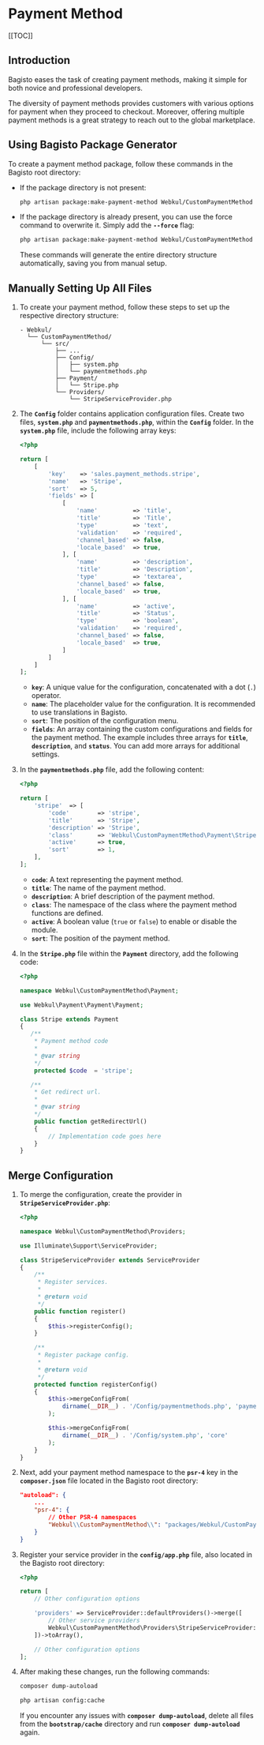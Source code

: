 # Payment Method

[[TOC]]

## Introduction

Bagisto eases the task of creating payment methods, making it simple for both novice and professional developers.

The diversity of payment methods provides customers with various options for payment when they proceed to checkout. Moreover, offering multiple payment methods is a great strategy to reach out to the global marketplace.

## Using Bagisto Package Generator

To create a payment method package, follow these commands in the Bagisto root directory:

- If the package directory is not present:

  ```sh
  php artisan package:make-payment-method Webkul/CustomPaymentMethod
  ```

- If the package directory is already present, you can use the force command to overwrite it. Simply add the **`--force`** flag:

  ```sh
  php artisan package:make-payment-method Webkul/CustomPaymentMethod --force
  ```

  These commands will generate the entire directory structure automatically, saving you from manual setup.

## Manually Setting Up All Files

1. To create your payment method, follow these steps to set up the respective directory structure:

   ```
   - Webkul/
     └── CustomPaymentMethod/
         └── src/
             ├── ...
             ├── Config/
             │   ├── system.php
             │   └── paymentmethods.php
             ├── Payment/
             │   └── Stripe.php
             └── Providers/
                 └── StripeServiceProvider.php
   ```

2. The **`Config`** folder contains application configuration files. Create two files, **`system.php`** and **`paymentmethods.php`**, within the **`Config`** folder. In the **`system.php`** file, include the following array keys:

   ```php
   <?php

   return [
       [
           'key'    => 'sales.payment_methods.stripe',
           'name'   => 'Stripe',
           'sort'   => 5,
           'fields' => [
               [
                   'name'          => 'title',
                   'title'         => 'Title',
                   'type'          => 'text',
                   'validation'    => 'required',
                   'channel_based' => false,
                   'locale_based'  => true,
               ], [
                   'name'          => 'description',
                   'title'         => 'Description',
                   'type'          => 'textarea',
                   'channel_based' => false,
                   'locale_based'  => true,
               ], [
                   'name'          => 'active',
                   'title'         => 'Status',
                   'type'          => 'boolean',
                   'validation'    => 'required',
                   'channel_based' => false,
                   'locale_based'  => true,
               ]
           ]
       ]
   ];
   ```

   - **`key`**: A unique value for the configuration, concatenated with a dot (`.`) operator.
   - **`name`**: The placeholder value for the configuration. It is recommended to use translations in Bagisto.
   - **`sort`**: The position of the configuration menu.
   - **`fields`**: An array containing the custom configurations and fields for the payment method. The example includes three arrays for **`title`**, **`description`**, and **`status`**. You can add more arrays for additional settings.

3. In the **`paymentmethods.php`** file, add the following content:

   ```php
   <?php

   return [
       'stripe'  => [
           'code'        => 'stripe',
           'title'       => 'Stripe',
           'description' => 'Stripe',
           'class'       => 'Webkul\CustomPaymentMethod\Payment\Stripe',
           'active'      => true,
           'sort'        => 1,
       ],
   ];
   ```

   - **`code`**: A text representing the payment method.
   - **`title`**: The name of the payment method.
   - **`description`**: A brief description of the payment method.
   - **`class`**: The namespace of the class where the payment method functions are defined.
   - **`active`**: A boolean value (`true` or `false`) to enable or disable the module.
   - **`sort`**: The position of the payment method.

4. In the **`Stripe.php`** file within the **`Payment`** directory, add the following code:

   ```php
   <?php

   namespace Webkul\CustomPaymentMethod\Payment;

   use Webkul\Payment\Payment\Payment;

   class Stripe extends Payment
   {
      /**
       * Payment method code
       *
       * @var string
       */
       protected $code  = 'stripe';

      /**
       * Get redirect url.
       *
       * @var string
       */
       public function getRedirectUrl()
       {
           // Implementation code goes here
       }
   }
   ```

## Merge Configuration

1. To merge the configuration, create the provider in **`StripeServiceProvider.php`**:

   ```php
   <?php

   namespace Webkul\CustomPaymentMethod\Providers;

   use Illuminate\Support\ServiceProvider;

   class StripeServiceProvider extends ServiceProvider
   {
       /**
        * Register services.
        *
        * @return void
        */
       public function register()
       {
           $this->registerConfig();
       }

       /**
        * Register package config.
        *
        * @return void
        */
       protected function registerConfig()
       {
           $this->mergeConfigFrom(
               dirname(__DIR__) . '/Config/paymentmethods.php', 'payment_methods'
           );

           $this->mergeConfigFrom(
               dirname(__DIR__) . '/Config/system.php', 'core'
           );
       }
   }
   ```

2. Next, add your payment method namespace to the **`psr-4`** key in the **`composer.json`** file located in the Bagisto root directory:

   ```json
   "autoload": {
       ...
       "psr-4": {
           // Other PSR-4 namespaces
           "Webkul\\CustomPaymentMethod\\": "packages/Webkul/CustomPaymentMethod/src"
       }
   }
   ```

3. Register your service provider in the **`config/app.php`** file, also located in the Bagisto root directory:

   ```php
   <?php

   return [
       // Other configuration options

       'providers' => ServiceProvider::defaultProviders()->merge([
           // Other service providers
           Webkul\CustomPaymentMethod\Providers\StripeServiceProvider::class,
       ])->toArray(),

       // Other configuration options
   ];
   ```

4. After making these changes, run the following commands:

   ```sh
   composer dump-autoload
   ```

   ```sh
   php artisan config:cache
   ```

   If you encounter any issues with **`composer dump-autoload`**, delete all files from the **`bootstrap/cache`** directory and run **`composer dump-autoload`** again.
